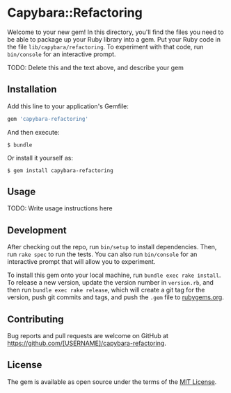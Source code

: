 # Capybara::Refactoring

Welcome to your new gem! In this directory, you'll find the files you need to be able to package up your Ruby library into a gem. Put your Ruby code in the file `lib/capybara/refactoring`. To experiment with that code, run `bin/console` for an interactive prompt.

TODO: Delete this and the text above, and describe your gem

## Installation

Add this line to your application's Gemfile:

```ruby
gem 'capybara-refactoring'
```

And then execute:

    $ bundle

Or install it yourself as:

    $ gem install capybara-refactoring

## Usage

TODO: Write usage instructions here

## Development

After checking out the repo, run `bin/setup` to install dependencies. Then, run `rake spec` to run the tests. You can also run `bin/console` for an interactive prompt that will allow you to experiment.

To install this gem onto your local machine, run `bundle exec rake install`. To release a new version, update the version number in `version.rb`, and then run `bundle exec rake release`, which will create a git tag for the version, push git commits and tags, and push the `.gem` file to [rubygems.org](https://rubygems.org).

## Contributing

Bug reports and pull requests are welcome on GitHub at https://github.com/[USERNAME]/capybara-refactoring.

## License

The gem is available as open source under the terms of the [MIT License](https://opensource.org/licenses/MIT).
